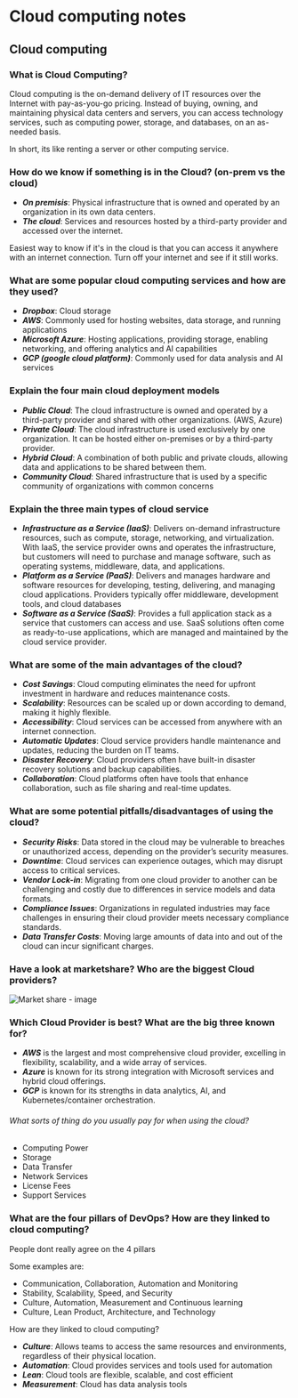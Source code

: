 # Cloud computing notes

## Cloud computing

### What is Cloud Computing?

Cloud computing is the on-demand delivery of IT resources over the Internet with pay-as-you-go pricing. Instead of buying, owning, and maintaining physical data centers and servers, you can access technology services, such as computing power, storage, and databases, on an as-needed basis.

In short, its like renting a server or other computing service.

### How do we know if something is in the Cloud? (on-prem vs the cloud)

- ***On premisis***: Physical infrastructure that is owned and operated by an organization in its own data centers.
- ***The cloud***: Services and resources hosted by a third-party provider and accessed over the internet.

Easiest way to know if it's in the cloud is that you can access it anywhere with an internet connection. Turn off your internet and see if it still works.

### What are some popular cloud computing services and how are they used?

- ***Dropbox***: Cloud storage
- ***AWS***: Commonly used for hosting websites, data storage, and running applications
- ***Microsoft Azure***: Hosting applications, providing storage, enabling networking, and offering analytics and AI capabilities
- ***GCP (google cloud platform)***: Commonly used for data analysis and AI services

### Explain the four main cloud deployment models

- ***Public Cloud***: The cloud infrastructure is owned and operated by a third-party provider and shared with other organizations. (AWS, Azure)
- ***Private Cloud***: The cloud infrastructure is used exclusively by one organization. It can be hosted either on-premises or by a third-party provider.
- ***Hybrid Cloud***: A combination of both public and private clouds, allowing data and applications to be shared between them.
- ***Community Cloud***: Shared infrastructure that is used by a specific community of organizations with common concerns
  
### Explain the three main types of cloud service

- ***Infrastructure as a Service (IaaS)***: Delivers on-demand infrastructure resources, such as compute, storage, networking, and virtualization. With IaaS, the service provider owns and operates the infrastructure, but customers will need to purchase and manage software, such as operating systems, middleware, data, and applications.
- ***Platform as a Service (PaaS)***: Delivers and manages hardware and software resources for developing, testing, delivering, and managing cloud applications. Providers typically offer middleware, development tools, and cloud databases
- ***Software as a Service (SaaS)***: Provides a full application stack as a service that customers can access and use. SaaS solutions often come as ready-to-use applications, which are managed and maintained by the cloud service provider.

### What are some of the main advantages of the cloud?

- ***Cost Savings***: Cloud computing eliminates the need for upfront investment in hardware and reduces maintenance costs.
- ***Scalability***: Resources can be scaled up or down according to demand, making it highly flexible.
- ***Accessibility***: Cloud services can be accessed from anywhere with an internet connection.
- ***Automatic Updates***: Cloud service providers handle maintenance and updates, reducing the burden on IT teams.
- ***Disaster Recovery***: Cloud providers often have built-in disaster recovery solutions and backup capabilities.
- ***Collaboration***: Cloud platforms often have tools that enhance collaboration, such as file sharing and real-time updates.

### What are some potential pitfalls/disadvantages of using the cloud?

- ***Security Risks***: Data stored in the cloud may be vulnerable to breaches or unauthorized access, depending on the provider’s security measures.
- ***Downtime***: Cloud services can experience outages, which may disrupt access to critical services.
- ***Vendor Lock-in***: Migrating from one cloud provider to another can be challenging and costly due to differences in service models and data formats.
- ***Compliance Issues***: Organizations in regulated industries may face challenges in ensuring their cloud provider meets necessary compliance standards.
- ***Data Transfer Costs***: Moving large amounts of data into and out of the cloud can incur significant charges.

### Have a look at marketshare? Who are the biggest Cloud providers?

![Market share - image](https://cdn.statcdn.com/Infographic/images/normal/18819.jpeg)

### Which Cloud Provider is best? What are the big three known for?

- ***AWS*** is the largest and most comprehensive cloud provider, excelling in flexibility, scalability, and a wide array of services.
- ***Azure*** is known for its strong integration with Microsoft services and hybrid cloud offerings.
- ***GCP*** is known for its strengths in data analytics, AI, and Kubernetes/container orchestration.

###### What sorts of thing do you usually pay for when using the cloud?

- Computing Power
- Storage
- Data Transfer
- Network Services
- License Fees
- Support Services

### What are the four pillars of DevOps? How are they linked to cloud computing?

People dont really agree on the 4 pillars

Some examples are:

- Communication, Collaboration, Automation and Monitoring
- Stability, Scalability, Speed, and Security
- Culture, Automation, Measurement and Continuous learning
- Culture, Lean Product, Architecture, and Technology

How are they linked to cloud computing?

- ***Culture***: Allows teams to access the same resources and environments, regardless of their physical location.
- ***Automation***: Cloud provides services and tools used for automation
- ***Lean***: Cloud tools are flexible, scalable, and cost efficient
- ***Measurement***: Cloud has data analysis tools